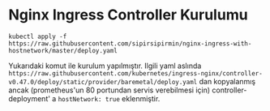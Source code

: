 # Nginx Ingress Controller Kurulumu

```
kubectl apply -f https://raw.githubusercontent.com/sipirsipirmin/nginx-ingress-with-hostnetwork/master/deploy.yaml
```

Yukarıdaki komut ile kurulum yapılmıştır. Ilgili yaml aslında `https://raw.githubusercontent.com/kubernetes/ingress-nginx/controller-v0.47.0/deploy/static/provider/baremetal/deploy.yaml` dan kopyalanmış ancak (prometheus'un 80 portundan servis verebilmesi için) controller-deployment' a `hostNetwork: true` eklenmiştir.

